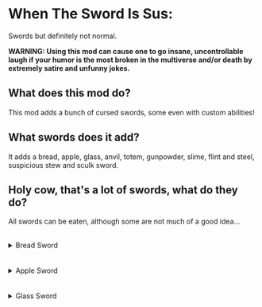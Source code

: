 # When The Sword Is Sus:
Swords but definitely not normal.

**WARNING: Using this mod can cause one to go insane, uncontrollable laugh if your humor is the most broken in the multiverse and/or death by extremely satire and unfunny jokes.**

## What does this mod do?
This mod adds a bunch of cursed swords, some even with custom abilities!

## What swords does it add?
It adds a bread, apple, glass, anvil, totem, gunpowder, slime, flint and steel, suspicious stew and sculk sword.

## Holy cow, that's a lot of swords, what do they do?
All swords can be eaten, although some are not much of a good idea...
<br></br>
<details>
    <summary>Bread Sword</summary>
    The bread sword is like any other, except it can be thrown into water to wet it.
    Wet bread swords are more fragile and when eaten instantly kill you, bypassing even the totem of undying, if you want to revert it, simply throw the item inside a sand block.
    <br></br>
    <details>
        <summary>Recipe</summary>
        <img src="images/bread_sword.png" alt="Bread Sword" align="center">
    </details>
</details>
<br></br>
<details>
    <summary>Apple Sword</summary>
    The apple sword, just like the bread sword is as any other, although, you can upgrade it on a crafting table with gold ingots.
    <br></br>
    <details>
        <summary>Recipe</summary>
        <img src="images/apple_sword.png" alt="Apple Sword" align="center">
    </details>
    <br></br>
    <details>
        <summary>Golden Apple Sword</summary>
        The golden apple sword, when eaten behaves as it's vanilla counterpart, the only difference being the duration of the effects is shorter.
        If a zombie villager is hit with it, as long as it's under the weakness effect, it'll work like you right-clicked with a golden apple on it.
        <br></br>
        <details>
            <summary>Recipe</summary>
            <img src="images/golden_apple_sword.png" alt="Apple Sword" align="center">
        </details>
        <br></br>
        If enchanted, it'll turn into an enchanted golden apple sword.
        <details>
        	<summary>Enchanted Golden Apple Sword</summary>
            The enchanted golden apple sword, just like the non-enchanted version, gives it's effects when eaten, the zombie villager mechanic no longer works but when sneaking and right-clicking, instead of eating it, you can throw a projectile that is affected by the sword's enchantments.
        </details>
    </details>
</details>
<br></br>
<details>
    <summary>Glass Sword</summary>
    The glass sword is fragile as hell, you can only use it once, and when used, you'll get a glass cut and get damaged.
    If eaten, you get an effect that damages anything that hits you, when it's over, it kills you instantly, bypassing the totem of undying.
    <br></br>
    Dyeth loves this sword!
    <details>
        <summary>For those that didn't get this terrible pun:</summary>
        It can be dyed just like leather armor, combining dye is also possible.
    </details>
    <br></br>
    <details>
        <summary>Recipe</summary>
        <img src="images/glass_sword.png" alt="Bread Sword" align="center">
    </details>
</details>
